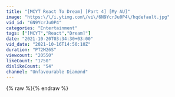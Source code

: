 ```yaml
---
title: "[MCYT React To Dream] [Part 4] [My AU]"
image: "https:\/\/i.ytimg.com\/vi\/6N9YcrJu0P4\/hqdefault.jpg"
vid_id: "6N9YcrJu0P4"
categories: "Entertainment"
tags: ["[MCYT","React","Dream]"]
date: "2021-10-20T03:34:30+03:00"
vid_date: "2021-10-16T14:50:10Z"
duration: "PT2M26S"
viewcount: "20550"
likeCount: "1750"
dislikeCount: "54"
channel: "Unfavourable Diamønd"
---
```

{% raw %}{% endraw %}
